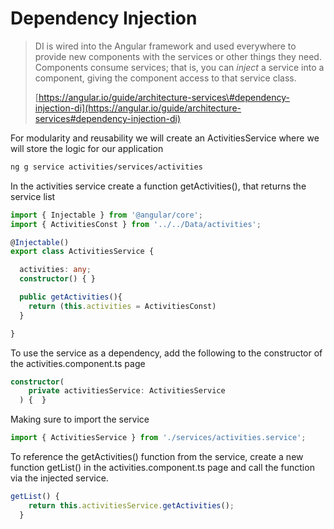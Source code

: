 # Dependency Injection

> DI is wired into the Angular framework and used everywhere to provide new components with the services or other things they need. Components consume services; that is, you can _inject_ a service into a component, giving the component access to that service class.
>
> [https://angular.io/guide/architecture-services\#dependency-injection-di](https://angular.io/guide/architecture-services#dependency-injection-di)

For modularity and reusability we will create an ActivitiesService where we will store the logic for our application

```bash
ng g service activities/services/activities
```

In the activities service create a function getActivities\(\), that returns the service list

```typescript
import { Injectable } from '@angular/core';
import { ActivitiesConst } from '../../Data/activities';

@Injectable()
export class ActivitiesService {

  activities: any;
  constructor() { }

  public getActivities(){
    return (this.activities = ActivitiesConst)
  }

}
```

To use the service as a dependency, add the following to the constructor of the activities.component.ts page

```typescript
constructor(
    private activitiesService: ActivitiesService
  ) {  }
```

Making sure to import the service

```typescript
import { ActivitiesService } from './services/activities.service';
```

To reference the getActivities\(\) function from the service, create a new function getList\(\) in the activities.component.ts page and call the function via the injected service.

```typescript
getList() {
    return this.activitiesService.getActivities();
  }
```

